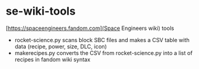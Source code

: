# se-wiki-tools
[https://spaceengineers.fandom.com](Space Engineers wiki) tools
* rocket-science.py scans block SBC files and makes a CSV table with data (recipe, power, size, DLC, icon)
* makerecipes.py converts the CSV from rocket-science.py into a list of recipes in fandom wiki syntax
